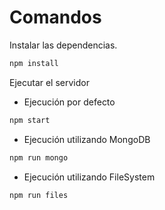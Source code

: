 # Comandos

Instalar las dependencias.

```sh
npm install
```

Ejecutar el servidor

- Ejecución por defecto
```sh
npm start
```
- Ejecución utilizando MongoDB
```sh
npm run mongo
```
- Ejecución utilizando FileSystem
```sh
npm run files
```
